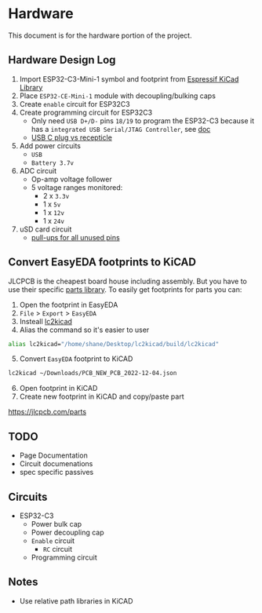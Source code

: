 # Hardware

This document is for the hardware portion of the project.

## Hardware Design Log
1. Import ESP32-C3-Mini-1 symbol and footprint from [Espressif KiCad Library](https://github.com/espressif/kicad-libraries)
2. Place `ESP32-CE-Mini-1` module with decoupling/bulking caps
3. Create `enable` circuit for ESP32C3
4. Create programming circuit for ESP32C3
    - Only need `USB D+/D-` pins `18/19` to program the ESP32-C3 because it has a `integrated USB Serial/JTAG Controller`, see [doc](https://docs.espressif.com/projects/esp-idf/en/latest/esp32c3/api-guides/usb-serial-jtag-console.html)
    - [USB C plug vs recepticle](https://www.arrow.com/en/research-and-events/articles/usb-technology-c-plug-and-receptacle-pinouts)
5. Add power circuits
    - `USB` 
    - `Battery 3.7v`
6. ADC circuit
    - Op-amp voltage follower
    - 5 voltage ranges monitored:
        - 2 x `3.3v`
        - 1 x `5v`
        - 1 x `12v`
        - 1 x `24v`
7. uSD card circuit
    - [pull-ups for all unused pins](https://electronics.stackexchange.com/questions/39571/how-to-do-pulling-up-or-down-correctly-when-interfacing-a-microsd-card)


## Convert EasyEDA footprints to KiCAD
JLCPCB is the cheapest board house including assembly.  But you have to use their specific [parts library](https://jlcpcb.com/parts). To easily get footprints for parts you can:
1. Open the footprint in EasyEDA
2. `File` > `Export` > `EasyEDA`
3. Insteall [lc2kicad](https://github.com/RigoLigoRLC/LC2KiCad)
4. Alias the command so it's easier to user
```bash
alias lc2kicad="/home/shane/Desktop/lc2kicad/build/lc2kicad"
```
5. Convert `EasyEDA` footprint to KiCAD
```bash
lc2kicad ~/Downloads/PCB_NEW_PCB_2022-12-04.json
```
6. Open footprint in KiCAD
7. Create new footprint in KiCAD and copy/paste part

https://jlcpcb.com/parts

## TODO
- Page Documentation
- Circuit documenations
- spec specific passives

## Circuits
- ESP32-C3
    - Power bulk cap
    - Power decoupling cap
    - `Enable` circuit
        - `RC` circuit
    - Programming circuit

## Notes
- Use relative path libraries in KiCAD

